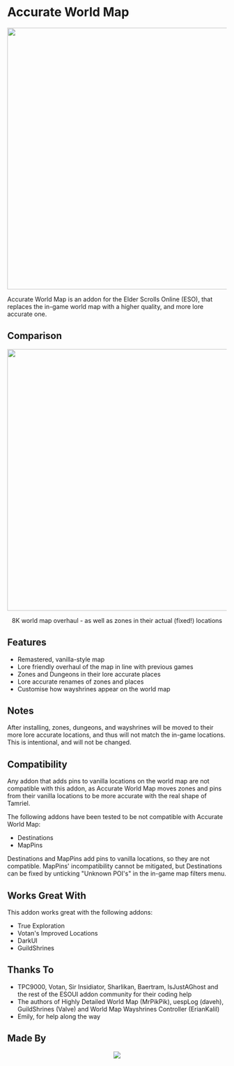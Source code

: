 

# Accurate World Map

<p align="center">
  <img src="https://user-images.githubusercontent.com/30050459/170882975-759bac00-7a94-479a-abf2-146f035e8237.png" width="600">
</p>


Accurate World Map is an addon for the Elder Scrolls Online (ESO), that replaces the in-game world map with a higher quality, and more lore accurate one.

## Comparison

<p align="center">
  <img src="https://cdn.discordapp.com/attachments/784696154537328643/979614755947966464/accurate_world_map_comparison.gif" width="600" height="600">
</p>
<p align="center"> 8K world map overhaul - as well as zones in their actual (fixed!) locations</p>

## Features

- Remastered, vanilla-style map
- Lore friendly overhaul of the map in line with previous games
- Zones and Dungeons in their lore accurate places
- Lore accurate renames of zones and places
- Customise how wayshrines appear on the world map

## Notes

After installing, zones, dungeons, and wayshrines will be moved to their more lore accurate locations, and thus will not match the in-game locations. This is intentional, and will not be changed.

## Compatibility

Any addon that adds pins to vanilla locations on the world map are not compatible with this addon, as Accurate World Map moves zones and pins from their vanilla locations to be more accurate with the real shape of Tamriel.

The following addons have been tested to be not compatible with Accurate World Map:

- Destinations
- MapPins

Destinations and MapPins add pins to vanilla locations, so they are not compatible. MapPins' incompatibility cannot be mitigated, but Destinations can be fixed by unticking "Unknown POI's" in the in-game map filters menu.

## Works Great With

This addon works great with the following addons:

- True Exploration
- Votan's Improved Locations
- DarkUI
- GuildShrines

## Thanks To

- TPC9000, Votan, Sir Insidiator, Sharlikan, Baertram, IsJustAGhost and the rest of the ESOUI addon community for their coding help
- The authors of Highly Detailed World Map (MrPikPik), uespLog (daveh), GuildShrines (Valve) and World Map Wayshrines Controller (ErianKalil)
- Emily, for help along the way

## Made By

<p align="center">
  <img src="https://media.discordapp.net/attachments/979030537773650013/980727324901277706/vylaera_and_thal_circle_banner.png">
</p>

